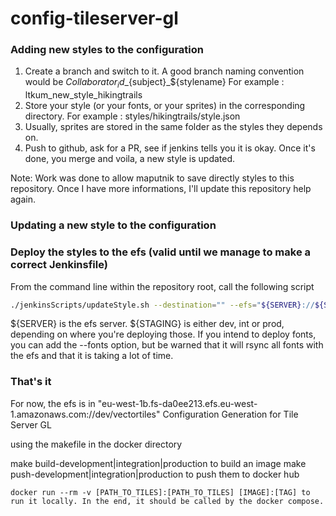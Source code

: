 # config-tileserver-gl

### Adding new styles to the configuration

1) Create a branch and switch to it. A good branch naming convention would be  ${Collaborator_id}\_${subject}\_${stylename}
  For example : ltkum_new_style_hikingtrails
2) Store your style (or your fonts, or your sprites) in the corresponding directory. 
  For example : styles/hikingtrails/style.json
3) Usually, sprites are stored in the same folder as the styles they depends on. 
4) Push to github, ask for a PR, see if jenkins tells you it is okay. Once it's done, you merge and voila, a new style is updated.

Note: Work was done to allow maputnik to save directly styles to this repository. Once I have more informations, I'll update this repository help again.

### Updating a new style to the configuration

### Deploy the styles to the efs (valid until we manage to make a correct Jenkinsfile)

From the command line within the repository root, call the following script 

```bash
./jenkinsScripts/updateStyle.sh --destination="" --efs="${SERVER}://${STAGING}/vectortiles" --mnt="/var/local/efs-${STAGING}/vectortiles"
```

${SERVER} is the efs server. ${STAGING} is either dev, int or prod, depending on where you're deploying those. 
If you intend to deploy fonts, you can add the --fonts option, but be warned that it will rsync all fonts with the efs and that it is taking a lot of time.

### That's it

For now, the efs is in "eu-west-1b.fs-da0ee213.efs.eu-west-1.amazonaws.com://dev/vectortiles"
Configuration Generation for Tile Server GL

using the makefile in the docker directory

make build-development|integration|production to build an image
make push-development|integration|production to push them to docker hub
```
docker run --rm -v [PATH_TO_TILES]:[PATH_TO_TILES] [IMAGE]:[TAG] to run it locally. In the end, it should be called by the docker compose.
```
